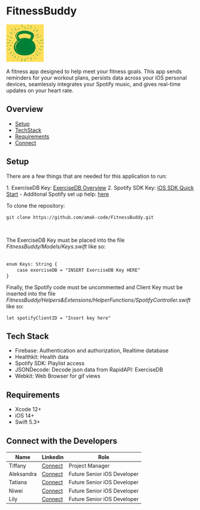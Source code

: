  # FitnessBuddy 
![FitnessBuddy_icon](/FitnessBuddy/FitnessBuddy/Resources/Assets.xcassets/AppIcon.appiconset/100.png)
<p>A fitness app designed to help meet your fitness goals. This app sends reminders for your workout plans, persists data across your iOS personal devices, seamlessly integrates your Spotify music, and gives real-time updates on your heart rate. </p>

## Overview

- [Setup](#Setup)
- [TechStack](#TechStack)
- [Requirements](#Requirements)
- [Connect](#ConnectwiththeDevelopers)


## Setup

<p>There are a few things that are needed for this application to run:</p>
1. ExerciseDB Key: <a href="https://rapidapi.com/justin-WFnsXH_t6/api/exercisedb/details">ExerciseDB Overview</a>
2. Spotify SDK Key: <a href="https://developer.spotify.com/documentation/ios/quick-start/">iOS SDK Quick Start</a>
- Additonal Spotify set up help: <a href="https://github.com/jrasmusson/swift-arcade/blob/master/Spotify/SpotifySDK/README.md">here</a>
    
<br>
<p>To clone the repository: </p>  
 
```
git clone https://github.com/amak-code/FitnessBuddy.git

```
<br>

<p>The ExerciseDB Key must be placed into the file <i>FitnessBuddy/Models/Keys.swift</i> like so:</p>

```

enum Keys: String {
    case exerciseDB = "INSERT ExerciseDB Key HERE"
}
```


<p> Finally, the Spotify code must be uncommented and Client Key must be inserted into the file <i>FitnessBuddy/Helpers&Extensions/HelperFunctions/SpotifyController.swift</i> like so: </p> 

```
let spotifyClientID = "Insert key here"
```


## Tech Stack
- Firebase: Authentication and authorization, Realtime database
- Healthkit: Health data
- Spotify SDK: Playlist access
- JSONDecode: Decode json data from RapidAPI: ExerciseDB
- Webkit: Web Browser for gif views 


## Requirements
- Xcode 12+
- iOS 14+
- Swift 5.3+


## Connect with the Developers
|Name|Linkedin|Role|
|----|-----|------|
|Tiffany|<a href="https://www.linkedin.com/in/tiffanysakaguchi/">Connect</a>|Project Manager| 
|Aleksandra|<a href="https://www.linkedin.com/in/aleksandra-makhrova-a37061126/">Connect</a>|Future Senior iOS Developer|
|Tatiana|<a href="https://www.linkedin.com/in/tatiana-bondarenko/">Connect</a>|Future Senior iOS Developer|
|Niwei|<a href="https://www.linkedin.com/in/niwei-l-8702b068/">Connect</a>|Future Senior iOS Developer|
|Lily|<a href="https://www.linkedin.com/in/lily-tran-076b8b132/">Connect</a>|Future Senior iOS Developer|


